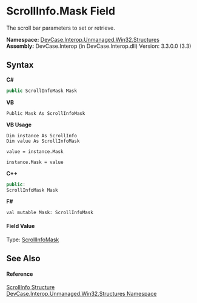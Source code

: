 # ScrollInfo.Mask Field
 

The scroll bar parameters to set or retrieve.

**Namespace:**&nbsp;<a href="N_DevCase_Interop_Unmanaged_Win32_Structures">DevCase.Interop.Unmanaged.Win32.Structures</a><br />**Assembly:**&nbsp;DevCase.Interop (in DevCase.Interop.dll) Version: 3.3.0.0 (3.3)

## Syntax

**C#**<br />
``` C#
public ScrollInfoMask Mask
```

**VB**<br />
``` VB
Public Mask As ScrollInfoMask
```

**VB Usage**<br />
``` VB Usage
Dim instance As ScrollInfo
Dim value As ScrollInfoMask

value = instance.Mask

instance.Mask = value
```

**C++**<br />
``` C++
public:
ScrollInfoMask Mask
```

**F#**<br />
``` F#
val mutable Mask: ScrollInfoMask
```


#### Field Value
Type: <a href="T_DevCase_Interop_Unmanaged_Win32_Enums_ScrollInfoMask">ScrollInfoMask</a>

## See Also


#### Reference
<a href="T_DevCase_Interop_Unmanaged_Win32_Structures_ScrollInfo">ScrollInfo Structure</a><br /><a href="N_DevCase_Interop_Unmanaged_Win32_Structures">DevCase.Interop.Unmanaged.Win32.Structures Namespace</a><br />